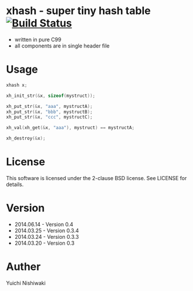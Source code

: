 # xhash - super tiny hash table [![Build Status](https://travis-ci.org/wasabiz/xhash.png)](https://travis-ci.org/wasabiz/xhash)

- written in pure C99
- all components are in single header file

# Usage

```c
xhash x;

xh_init_str(&x, sizeof(mystruct));

xh_put_str(&x, "aaa", mystructA);
xh_put_str(&x, "bbb", mystructB);
xh_put_str(&x, "ccc", mystructC);

xh_val(xh_get(&x, "aaa"), mystruct) == mystructA;

xh_destroy(&x);
```

# License

This software is licensed under the 2-clause BSD license. See LICENSE for details.

# Version

- 2014.06.14 - Version 0.4
- 2014.03.25 - Version 0.3.4
- 2014.03.24 - Version 0.3.3
- 2014.03.20 - Version 0.3

# Auther

Yuichi Nishiwaki
